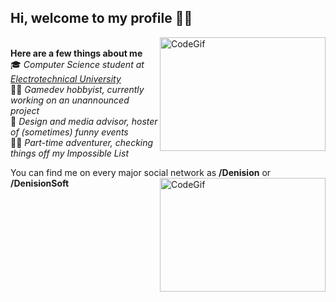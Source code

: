 ## Hi, welcome to my profile 🙋‍♂️
<a><img src="https://media.giphy.com/media/yZJe5xhaKwXQ3ZJflj/giphy.gif" alt="CodeGif" align="right" width="265" height="182"></a></br>
**Here are a few things about me**</br>
🎓 *Computer Science student at [Electrotechnical University](https://etu.ru/en)*</br>
🐱‍💻 *Gamedev hobbyist, currently working on an unannounced project* </br>
🎉 *Design and media advisor, hoster of (sometimes) funny events* </br>
🚴‍♂️ *Part-time adventurer, checking things off my Impossible List* </br>

You can find me on every major social network as **/Denision** or **/DenisionSoft**
<a><img src="https://media.giphy.com/media/yZJe5xhaKwXQ3ZJflj/giphy.gif" alt="CodeGif" align="right" width="265" height="182"></a>
